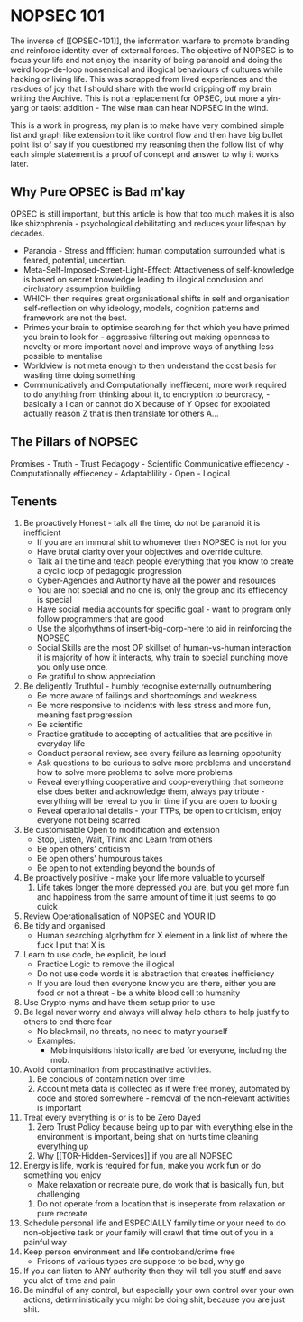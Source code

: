 # NOPSEC 101

The inverse of [[OPSEC-101]], the information warfare to promote branding and reinforce identity over of external forces. The objective of NOPSEC is to focus your life and not enjoy the insanity of being paranoid and doing the weird loop-de-loop nonsensical and illogical behaviours of cultures while hacking or living life. This was scrapped from lived experiences and the residues of joy that I should share with the world dripping off my brain writing the Archive. This is not a replacement for OPSEC, but more a yin-yang or taoist addition - The wise man can hear NOPSEC in the wind. 


This is a work in progress, my plan is to make have very combined simple list and graph like extension to it like control flow and then have big bullet point list of say if you questioned my reasoning then the follow list of why each simple statement is a proof of concept and answer to why it works later.

## Why Pure OPSEC is Bad m'kay

OPSEC is still important, but this article is how that too much makes it is also like shizophrenia - psychological debilitating and reduces your lifespan by decades.
- Paranoia - Stress and ffficient human computation surrounded what is feared, potential, uncertian.
- Meta-Self-Imposed-Street-Light-Effect: Attactiveness of self-knowledge is based on secret knowledge leading to illogical conclusion and circluatory assumption building 
- WHICH then requires great organisational shifts in self and organisation self-reflection on why ideology, models, cognition patterns and framework are not the best.
- Primes your brain to optimise searching for that which you have primed you brain to look for - aggressive filtering out making openness to novelty or more important novel and improve ways of anything less possible to mentalise
- Worldview is not meta enough to then understand the cost basis for wasting time doing something
- Communicatively and Computationally ineffiecent, more work required to do anything from thinking about it, to encryption to beurcracy, - basically a I can or cannot do X because of Y Opsec for expolated actually reason Z that is then translate for others A...


## The Pillars of NOPSEC
Promises - Truth - Trust
Pedagogy - Scientific
Communicative effiecency - Computationally effiecency - Adaptablility - Open - Logical


## Tenents

1. Be proactively Honest - talk all the time, do not be paranoid it is inefficient
	-  If you are an immoral shit to whomever then NOPSEC is not for you
    -  Have brutal clarity over your objectives and override culture.
    - Talk all the time and teach people everything that you know to create a cyclic loop of pedagogic progression
	- Cyber-Agencies and Authority have all the power and resources
	- You are not special and no one is, only the group and its effiecency is special
	- Have social media accounts for specific goal - want to program only follow programmers that are good
	- Use the algorhythms of insert-big-corp-here to aid in reinforcing the NOPSEC
	- Social Skills are the most OP skillset of human-vs-human interaction it is majority of how it interacts, why train to special punching move you only use once.
	- Be gratiful to show appreciation
1. Be deligently Truthful - humbly recognise externally outnumbering
	- Be more aware of failings and shortcomings and weakness
	- Be more responsive to incidents with less stress and more fun, meaning fast progression
	- Be scientific
	- Practice gratitude to accepting of actualities that are positive in everyday life
	- Conduct personal review, see every failure as learning oppotunity
	- Ask questions to be curious to solve more problems and understand how to solve more problems to solve more problems
	- Reveal everything cooperative and coop-everything that someone else does better and acknowledge them, always pay tribute - everything will be reveal to you in time if you are open to looking
	- Reveal operational details - your TTPs, be open to criticism, enjoy everyone not being scarred
4. Be customisable Open to modification and extension
	- Stop, Listen, Wait, Think and Learn from others 
	- Be open others' criticism
	- Be open others' humourous takes
	- Be open to not extending beyond the bounds of 
1. Be proactively positive - make your life more valuable to yourself
	1. Life takes longer the more depressed you are, but you get more fun and happiness from the same amount of time it just seems to go quick
2. Review Operationalisation of NOPSEC and YOUR ID
3. Be tidy and organised
	- Human searching algrhythm for X element in a link list of where the fuck I put that X is 
4. Learn to use code, be explicit, be loud
	- Practice Logic to remove the illogical
	- Do not use code words it is abstraction that creates inefficiency
	- If you are loud then everyone know you are there, either you are food or not a threat - be a white blood cell to humanity
5. Use Crypto-nyms and have them setup prior to use
6. Be legal never worry and always will alway help others to help justify to others to end there fear
	- No blackmail, no threats, no need to matyr yourself
	- Examples:
		- Mob inquisitions historically are bad for everyone, including the mob.
7. Avoid contamination from procastinative activities. 
	1. Be concious of contamination over time
	2. Account meta data is collected as if were free money, automated by code and stored somewhere - removal of the non-relevant activities is important
8. Treat every everything is or is to be Zero Dayed
	1. Zero Trust Policy because being up to par with everything else in the environment is important, being shat on hurts time cleaning everything up
	1. Why [[TOR-Hidden-Services]] if you are all NOPSEC 
9. Energy is life, work is required for fun, make you work fun or do something you enjoy
	- Make relaxation or recreate pure, do work that is basically fun, but challenging
	1. Do not operate from a location that is inseperate from relaxation or pure recreate
10. Schedule personal life and ESPECIALLY family time or your need to do non-objective task or your family will crawl that time out of you in a painful way
11. Keep person environment and life controband/crime free
	- Prisons of various types are suppose to be bad, why go
12. If you can listen to ANY authority then they will tell you stuff and save you alot of time and pain
13. Be mindful of any control, but especially your own control over your own actions, detirministically you might be doing shit, because you are just shit. 
